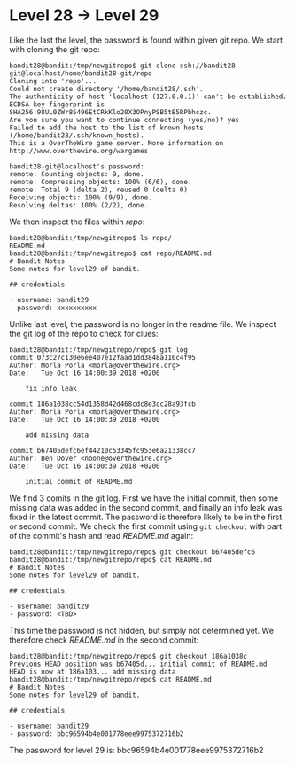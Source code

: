 # Level 28 &rarr; Level 29

Like the last the level, the password is found within given git repo.
We start with cloning the git repo:

```
bandit28@bandit:/tmp/newgitrepo$ git clone ssh://bandit28-git@localhost/home/bandit28-git/repo
Cloning into 'repo'...
Could not create directory '/home/bandit28/.ssh'.
The authenticity of host 'localhost (127.0.0.1)' can't be established.
ECDSA key fingerprint is SHA256:98UL0ZWr85496EtCRkKlo20X3OPnyPSB5tB5RPbhczc.
Are you sure you want to continue connecting (yes/no)? yes
Failed to add the host to the list of known hosts (/home/bandit28/.ssh/known_hosts).
This is a OverTheWire game server. More information on http://www.overthewire.org/wargames

bandit28-git@localhost's password: 
remote: Counting objects: 9, done.
remote: Compressing objects: 100% (6/6), done.
remote: Total 9 (delta 2), reused 0 (delta 0)
Receiving objects: 100% (9/9), done.
Resolving deltas: 100% (2/2), done.
```

We then inspect the files within *repo*:

```
bandit28@bandit:/tmp/newgitrepo$ ls repo/
README.md
bandit28@bandit:/tmp/newgitrepo$ cat repo/README.md 
# Bandit Notes
Some notes for level29 of bandit.

## credentials

- username: bandit29
- password: xxxxxxxxxx

```

Unlike last level, the password is no longer in the readme file.
We inspect the git log of the repo to check for clues:

```
bandit28@bandit:/tmp/newgitrepo/repo$ git log
commit 073c27c130e6ee407e12faad1dd3848a110c4f95
Author: Morla Porla <morla@overthewire.org>
Date:   Tue Oct 16 14:00:39 2018 +0200

    fix info leak

commit 186a1038cc54d1358d42d468cdc8e3cc28a93fcb
Author: Morla Porla <morla@overthewire.org>
Date:   Tue Oct 16 14:00:39 2018 +0200

    add missing data

commit b67405defc6ef44210c53345fc953e6a21338cc7
Author: Ben Dover <noone@overthewire.org>
Date:   Tue Oct 16 14:00:39 2018 +0200

    initial commit of README.md
```

We find 3 comits in the git log. First we have the initial commit, then some missing data was added in the second commit, and finally an info leak was fixed in the latest commit.
The password is therefore likely to be in the first or second commit. We check the first commit using `git checkout` with part of the commit's hash and read *README.md* again:

```
bandit28@bandit:/tmp/newgitrepo/repo$ git checkout b67405defc6
bandit28@bandit:/tmp/newgitrepo/repo$ cat README.md 
# Bandit Notes
Some notes for level29 of bandit.

## credentials

- username: bandit29
- password: <TBD>

```

This time the password is not hidden, but simply not determined yet. We therefore check *README.md* in the second commit:

```
bandit28@bandit:/tmp/newgitrepo/repo$ git checkout 186a1038c
Previous HEAD position was b67405d... initial commit of README.md
HEAD is now at 186a103... add missing data
bandit28@bandit:/tmp/newgitrepo/repo$ cat README.md 
# Bandit Notes
Some notes for level29 of bandit.

## credentials

- username: bandit29
- password: bbc96594b4e001778eee9975372716b2

```

The password for level 29 is: bbc96594b4e001778eee9975372716b2
